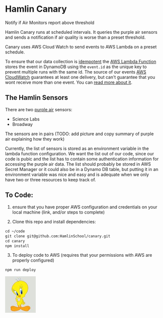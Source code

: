 # Hamlin Canary
Notify if Air Monitors report above threshold

Hamlin Canary runs at scheduled intervals.  It queries the purple air sensors and sends a notification if air quality is worse than a preset threshold.

Canary uses AWS Cloud Watch to send events to AWS Lambda on a preset schedule.

To ensure that our data collection is [idempotent](https://developer.mozilla.org/en-US/docs/Glossary/Idempotent) the [AWS Lambda Function](https://aws.amazon.com/lambda/features/) stores the event in DynamoDB using the `event.id` as the unique key to prevent multiple runs with the same id.  The source of our events [AWS CloudWatch](https://docs.aws.amazon.com/AmazonCloudWatch/latest/events/RunLambdaSchedule.html) guarantees at least one delivery, but can't guarantee that you wont receive more than one event.  You can [read more about it](https://aws.amazon.com/premiumsupport/knowledge-center/lambda-function-idempotent/).

## The Hamlin Sensors

There are two [purple air](https://www2.purpleair.com/collections/air-quality-sensors) sensors:

* Science Labs
* Broadway

The sensors are in pairs (TODO: add picture and copy summary of purple air explaining how they work)

Currently, the list of sensors is stored as an environment variable in the lambda function configuration.  We want the list out of our code, since our code is pubic and the list has to contain some authentication information for accessing the purple air data.  The list should probably be stored in AWS Secret Manager or it could also be in a Dynamo DB table, but putting it in an environment variable was nice and easy and is adequate when we only have two or three resources to keep track of.

## To Code:

1. ensure that you have proper AWS configuration and credentials on your local machine (link, and/or steps to complete)

2. Clone this repo and install dependencies:

```
cd ~/code
git clone git@github.com:HamlinSchool/canary.git
cd canary
npm install
```

3. To deploy code to AWS (requires that your permissions with AWS are properly configured)

```
npm run deploy
```

![](./img/tweety.jpg)
